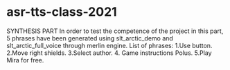 # asr-tts-class-2021
SYNTHESIS PART
In order to test the competence of the project in this part, 5 phrases have been generated using slt_arctic_demo and slt_arctic_full_voice through merlin engine.
List of phrases: 1.Use button. 
                 2.Move right shields. 
                 3.Select author.
                 4. Game instructions Polus. 
                 5.Play Mira for free.
